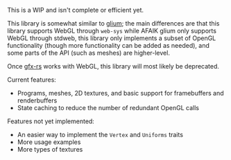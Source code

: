 This is a WIP and isn't complete or efficient yet.

This library is somewhat similar to [glium](https://github.com/glium/glium); the main differences are that this library supports WebGL through `web-sys` while AFAIK glium only supports WebGL through stdweb, this library only implements a subset of OpenGL functionality (though more functionality can be added as needed), and some parts of the API (such as meshes) are higher-level.

Once [gfx-rs](https://github.com/gfx-rs/gfx) works with WebGL, this library will most likely be deprecated.

Current features:

* Programs, meshes, 2D textures, and basic support for framebuffers and renderbuffers
* State caching to reduce the number of redundant OpenGL calls

Features not yet implemented:

* An easier way to implement the `Vertex` and `Uniforms` traits
* More usage examples
* More types of textures
